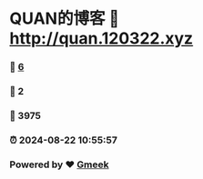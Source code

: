 # QUAN的博客 :link: http://quan.120322.xyz 
### :page_facing_up: [6](http://quan.120322.xyz/tag.html) 
### :speech_balloon: 2 
### :hibiscus: 3975 
### :alarm_clock: 2024-08-22 10:55:57 
### Powered by :heart: [Gmeek](https://github.com/Meekdai/Gmeek)
